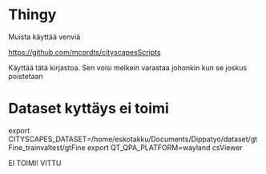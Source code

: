 # Thingy

Muista käyttää venviä

https://github.com/mcordts/cityscapesScripts

Käyttää tätä kirjastoa. 
Sen voisi melkein varastaa johonkin kun se joskus poistetaan















# Dataset kyttäys ei toimi 

export CITYSCAPES_DATASET=/home/eskotakku/Documents/Dippatyo/dataset/gtFine_trainvaltest/gtFine
export QT_QPA_PLATFORM=wayland
csViewer

EI TOIMI! VITTU

